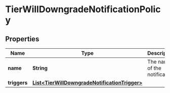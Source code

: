 

# TierWillDowngradeNotificationPolicy

## Properties

Name | Type | Description | Notes
------------ | ------------- | ------------- | -------------
**name** | **String** | The name of the notification. | 
**triggers** | [**List&lt;TierWillDowngradeNotificationTrigger&gt;**](TierWillDowngradeNotificationTrigger.md) |  | 




